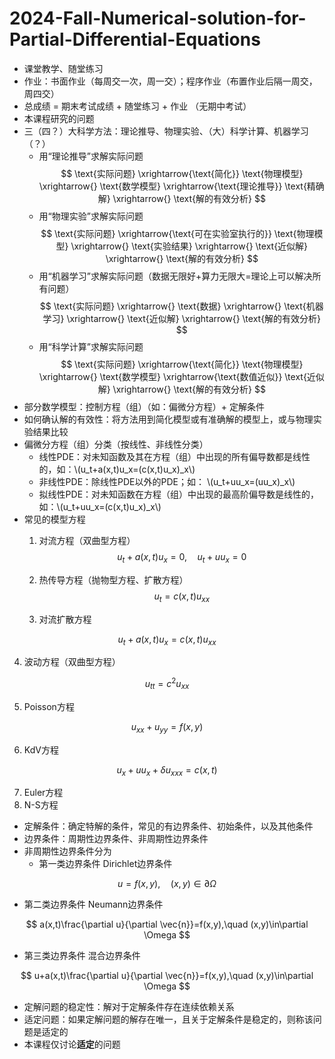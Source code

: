 <script type="text/javascript" async src="https://cdn.jsdelivr.net/npm/mathjax@3/es5/tex-mml-chtml.js"> </script>
# 2024-Fall-Numerical-solution-for-Partial-Differential-Equations

- 课堂教学、随堂练习
- 作业：书面作业（每周交一次，周一交）；程序作业（布置作业后隔一周交，周四交）
- 总成绩 = 期末考试成绩 + 随堂练习 + 作业 （无期中考试）
- 本课程研究的问题
- 三（四？）大科学方法：理论推导、物理实验、（大）科学计算、机器学习（？）
  - 用“理论推导”求解实际问题
$$
\text{实际问题} \xrightarrow{\text{简化}} \text{物理模型} \xrightarrow{} \text{数学模型} \xrightarrow{\text{理论推导}} \text{精确解} \xrightarrow{} \text{解的有效分析}
$$
  - 用“物理实验”求解实际问题
$$
\text{实际问题} \xrightarrow{\text{可在实验室执行的}} \text{物理模型} \xrightarrow{} \text{实验结果} \xrightarrow{} \text{近似解} \xrightarrow{} \text{解的有效分析}
$$
  - 用“机器学习”求解实际问题（数据无限好+算力无限大=理论上可以解决所有问题）
$$
\text{实际问题} \xrightarrow{} \text{数据} \xrightarrow{} \text{机器学习} \xrightarrow{} \text{近似解} \xrightarrow{} \text{解的有效分析}
$$
  - 用“科学计算”求解实际问题
$$
\text{实际问题} \xrightarrow{\text{简化}} \text{物理模型} \xrightarrow{} \text{数学模型} \xrightarrow{\text{数值近似}} \text{近似解} \xrightarrow{} \text{解的有效分析}
$$
- 部分数学模型：控制方程（组）（如：偏微分方程）+ 定解条件
- 如何确认解的有效性：将方法用到简化模型或有准确解的模型上，或与物理实验结果比较
- 偏微分方程（组）分类（按线性、非线性分类）
  - 线性PDE：对未知函数及其在方程（组）中出现的所有偏导数都是线性的，如：\\(u_t+a(x,t)u_x=(c(x,t)u_x)_x\\)
  - 非线性PDE：除线性PDE以外的PDE；如： \\(u_t+uu_x=(uu_x)_x\\)
  - 拟线性PDE：对未知函数在方程（组）中出现的最高阶偏导数是线性的，如：\\(u_t+uu_x=(c(x,t)u_x)_x\\)
- 常见的模型方程
  1.  对流方程（双曲型方程）
$$u_t+a(x,t)u_x=0,\quad u_t+uu_x=0$$

  2.  热传导方程（抛物型方程、扩散方程）
  $$ u_t=c(x,t)u_{xx} $$

  3.  对流扩散方程

$$ u_t+a(x,t)u_x=c(x,t)u_{xx} $$

  4.  波动方程（双曲型方程）

$$ u_{tt}=c^2u_{xx} $$

  5.  Poisson方程

$$ u_{xx}+u_{yy}=f(x,y) $$

  6.  KdV方程

$$ u_x+uu_x+\delta u_{xxx}=c(x,t) $$

  7.  Euler方程
  8.  N-S方程

- 定解条件：确定特解的条件，常见的有边界条件、初始条件，以及其他条件
- 边界条件：周期性边界条件、非周期性边界条件
- 非周期性边界条件分为
  - 第一类边界条件 Dirichlet边界条件

$$ u=f(x,y),\quad  (x,y)\in\partial \Omega $$

  - 第二类边界条件 Neumann边界条件

$$ a(x,t)\frac{\partial u}{\partial \vec{n}}=f(x,y),\quad (x,y)\in\partial \Omega $$

  - 第三类边界条件 混合边界条件

$$ u+a(x,t)\frac{\partial u}{\partial \vec{n}}=f(x,y),\quad (x,y)\in\partial \Omega $$

- 定解问题的稳定性：解对于定解条件存在连续依赖关系
- 适定问题：如果定解问题的解存在唯一，且关于定解条件是稳定的，则称该问题是适定的
- 本课程仅讨论**适定**的问题
